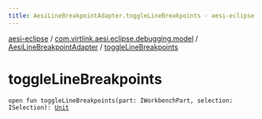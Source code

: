 ```yaml
---
title: AesiLineBreakpointAdapter.toggleLineBreakpoints - aesi-eclipse
---
```


[aesi-eclipse](../../index.html) / [com.virtlink.aesi.eclipse.debugging.model](../index.html) / [AesiLineBreakpointAdapter](index.html) / [toggleLineBreakpoints](.)

# toggleLineBreakpoints

`open fun toggleLineBreakpoints(part: IWorkbenchPart, selection: ISelection): `[`Unit`](https://kotlinlang.org/api/latest/jvm/stdlib/kotlin/-unit/index.html)